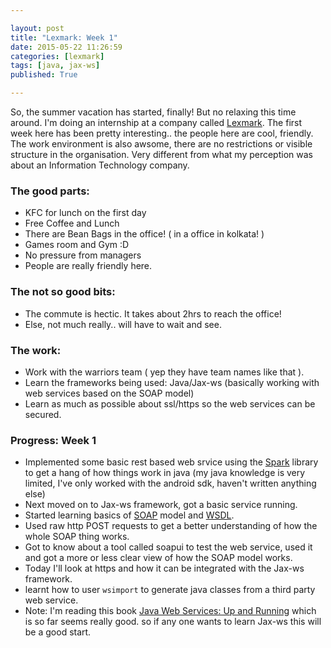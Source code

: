 ```yaml
---

layout: post
title: "Lexmark: Week 1"
date: 2015-05-22 11:26:59
categories: [lexmark]
tags: [java, jax-ws]
published: True

---
```


So, the summer vacation has started, finally! But no relaxing this time around. I'm doing an internship at a company called [Lexmark](http://www.lexmark.com/en_in.html). The first week here has been pretty interesting.. the people here are cool, friendly. The work environment is also awsome, there are no restrictions or visible structure in the organisation. Very different from what my perception was about an Information Technology company. 


### The good parts:
* KFC for lunch on the first day
* Free Coffee and Lunch
* There are Bean Bags in the office! ( in a office in kolkata! )
* Games room and Gym :D
* No pressure from managers
* People are really friendly here.


### The not so good bits:
* The commute is hectic. It takes about 2hrs to reach the office!
* Else, not much really.. will have to wait and see.


### The work:
* Work with the warriors team ( yep they have team names like that ).
* Learn the frameworks being used: Java/Jax-ws (basically working with web services based on the SOAP model)
* Learn as much as possible about ssl/https so the web services can be secured.


### Progress: Week 1
* Implemented some basic rest based web srvice using the [Spark](http://sparkjava.com/) library to get a hang of how things work in java (my java knowledge is very limited, I've only worked with the android sdk, haven't written anything else)
* Next moved on to Jax-ws framework, got a basic service running.
* Started learning basics of [SOAP](http://www.w3.org/TR/soap/) model and [WSDL](http://www.w3.org/TR/wsdl20/).
* Used raw http POST requests to get a better understanding of how the whole SOAP thing works.
* Got to know about a tool called soapui to test the web service, used it and got a more or less clear view of how the SOAP model works.
* Today I'll look at https and how it can be integrated with the Jax-ws framework.
* learnt how to user `wsimport` to generate java classes from a third party web service.
* Note: I'm reading this book [Java Web Services: Up and Running](http://www.oreilly.de/catalog/9781449365110/) which is so far seems really good. so if any one wants to learn Jax-ws this will be a good start.

